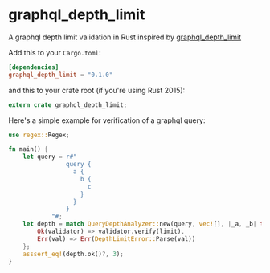 # graphql_depth_limit
A graphql depth limit validation in Rust inspired by [graphql_depth_limit](https://github.com/stems/graphql-depth-limit) 

Add this to your `Cargo.toml`:

```toml
[dependencies]
graphql_depth_limit = "0.1.0"
```

and this to your crate root (if you're using Rust 2015):

```rust
extern crate graphql_depth_limit;
```

Here's a simple example for verification of a graphql query:

```rust
use regex::Regex;

fn main() {
    let query = r#"
                query {
                  a {
                    b {
                      c
                    }
                  }
                }
            "#;
    let depth = match QueryDepthAnalyzer::new(query, vec![], |_a, _b| true) {
        Ok(validator) => validator.verify(limit),
        Err(val) => Err(DepthLimitError::Parse(val))
    };
    asssert_eq!(depth.ok()?, 3);
}
```
